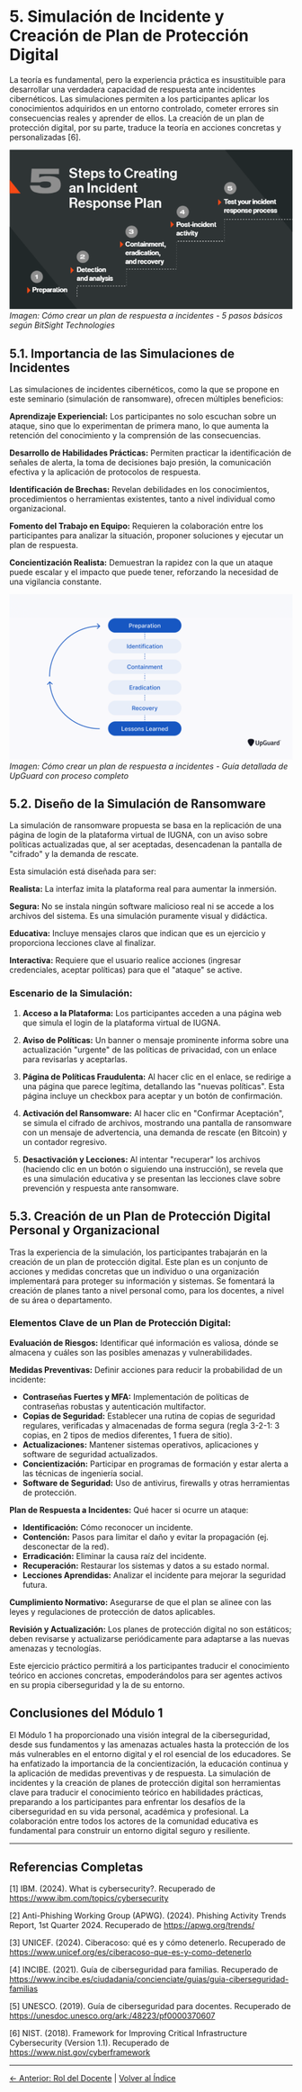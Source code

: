 # 5. Simulación de Incidente y Creación de Plan de Protección Digital

La teoría es fundamental, pero la experiencia práctica es insustituible para desarrollar una verdadera capacidad de respuesta ante incidentes cibernéticos. Las simulaciones permiten a los participantes aplicar los conocimientos adquiridos en un entorno controlado, cometer errores sin consecuencias reales y aprender de ellos. La creación de un plan de protección digital, por su parte, traduce la teoría en acciones concretas y personalizadas [6].

![5 Pasos para Crear un Plan de Respuesta a Incidentes](../imagenes/RWBW7g2gjz1M.png)
*Imagen: Cómo crear un plan de respuesta a incidentes - 5 pasos básicos según BitSight Technologies*

## 5.1. Importancia de las Simulaciones de Incidentes

Las simulaciones de incidentes cibernéticos, como la que se propone en este seminario (simulación de ransomware), ofrecen múltiples beneficios:

**Aprendizaje Experiencial:** Los participantes no solo escuchan sobre un ataque, sino que lo experimentan de primera mano, lo que aumenta la retención del conocimiento y la comprensión de las consecuencias.

**Desarrollo de Habilidades Prácticas:** Permiten practicar la identificación de señales de alerta, la toma de decisiones bajo presión, la comunicación efectiva y la aplicación de protocolos de respuesta.

**Identificación de Brechas:** Revelan debilidades en los conocimientos, procedimientos o herramientas existentes, tanto a nivel individual como organizacional.

**Fomento del Trabajo en Equipo:** Requieren la colaboración entre los participantes para analizar la situación, proponer soluciones y ejecutar un plan de respuesta.

**Concientización Realista:** Demuestran la rapidez con la que un ataque puede escalar y el impacto que puede tener, reforzando la necesidad de una vigilancia constante.

![Cómo Crear un Plan de Respuesta a Incidentes - Guía Detallada](../imagenes/gtS0AgJsdzgC.png)
*Imagen: Cómo crear un plan de respuesta a incidentes - Guía detallada de UpGuard con proceso completo*

## 5.2. Diseño de la Simulación de Ransomware

La simulación de ransomware propuesta se basa en la replicación de una página de login de la plataforma virtual de IUGNA, con un aviso sobre políticas actualizadas que, al ser aceptadas, desencadenan la pantalla de "cifrado" y la demanda de rescate.

Esta simulación está diseñada para ser:

**Realista:** La interfaz imita la plataforma real para aumentar la inmersión.

**Segura:** No se instala ningún software malicioso real ni se accede a los archivos del sistema. Es una simulación puramente visual y didáctica.

**Educativa:** Incluye mensajes claros que indican que es un ejercicio y proporciona lecciones clave al finalizar.

**Interactiva:** Requiere que el usuario realice acciones (ingresar credenciales, aceptar políticas) para que el "ataque" se active.

### Escenario de la Simulación:

1. **Acceso a la Plataforma:** Los participantes acceden a una página web que simula el login de la plataforma virtual de IUGNA.

2. **Aviso de Políticas:** Un banner o mensaje prominente informa sobre una actualización "urgente" de las políticas de privacidad, con un enlace para revisarlas y aceptarlas.

3. **Página de Políticas Fraudulenta:** Al hacer clic en el enlace, se redirige a una página que parece legítima, detallando las "nuevas políticas". Esta página incluye un checkbox para aceptar y un botón de confirmación.

4. **Activación del Ransomware:** Al hacer clic en "Confirmar Aceptación", se simula el cifrado de archivos, mostrando una pantalla de ransomware con un mensaje de advertencia, una demanda de rescate (en Bitcoin) y un contador regresivo.

5. **Desactivación y Lecciones:** Al intentar "recuperar" los archivos (haciendo clic en un botón o siguiendo una instrucción), se revela que es una simulación educativa y se presentan las lecciones clave sobre prevención y respuesta ante ransomware.

## 5.3. Creación de un Plan de Protección Digital Personal y Organizacional

Tras la experiencia de la simulación, los participantes trabajarán en la creación de un plan de protección digital. Este plan es un conjunto de acciones y medidas concretas que un individuo o una organización implementará para proteger su información y sistemas. Se fomentará la creación de planes tanto a nivel personal como, para los docentes, a nivel de su área o departamento.

### Elementos Clave de un Plan de Protección Digital:

**Evaluación de Riesgos:** Identificar qué información es valiosa, dónde se almacena y cuáles son las posibles amenazas y vulnerabilidades.

**Medidas Preventivas:** Definir acciones para reducir la probabilidad de un incidente:

- **Contraseñas Fuertes y MFA:** Implementación de políticas de contraseñas robustas y autenticación multifactor.
- **Copias de Seguridad:** Establecer una rutina de copias de seguridad regulares, verificadas y almacenadas de forma segura (regla 3-2-1: 3 copias, en 2 tipos de medios diferentes, 1 fuera de sitio).
- **Actualizaciones:** Mantener sistemas operativos, aplicaciones y software de seguridad actualizados.
- **Concientización:** Participar en programas de formación y estar alerta a las técnicas de ingeniería social.
- **Software de Seguridad:** Uso de antivirus, firewalls y otras herramientas de protección.

**Plan de Respuesta a Incidentes:** Qué hacer si ocurre un ataque:

- **Identificación:** Cómo reconocer un incidente.
- **Contención:** Pasos para limitar el daño y evitar la propagación (ej. desconectar de la red).
- **Erradicación:** Eliminar la causa raíz del incidente.
- **Recuperación:** Restaurar los sistemas y datos a su estado normal.
- **Lecciones Aprendidas:** Analizar el incidente para mejorar la seguridad futura.

**Cumplimiento Normativo:** Asegurarse de que el plan se alinee con las leyes y regulaciones de protección de datos aplicables.

**Revisión y Actualización:** Los planes de protección digital no son estáticos; deben revisarse y actualizarse periódicamente para adaptarse a las nuevas amenazas y tecnologías.

Este ejercicio práctico permitirá a los participantes traducir el conocimiento teórico en acciones concretas, empoderándolos para ser agentes activos en su propia ciberseguridad y la de su entorno.

## Conclusiones del Módulo 1

El Módulo 1 ha proporcionado una visión integral de la ciberseguridad, desde sus fundamentos y las amenazas actuales hasta la protección de los más vulnerables en el entorno digital y el rol esencial de los educadores. Se ha enfatizado la importancia de la concientización, la educación continua y la aplicación de medidas preventivas y de respuesta. La simulación de incidentes y la creación de planes de protección digital son herramientas clave para traducir el conocimiento teórico en habilidades prácticas, preparando a los participantes para enfrentar los desafíos de la ciberseguridad en su vida personal, académica y profesional. La colaboración entre todos los actores de la comunidad educativa es fundamental para construir un entorno digital seguro y resiliente.

---

## Referencias Completas

[1] IBM. (2024). What is cybersecurity?. Recuperado de https://www.ibm.com/topics/cybersecurity

[2] Anti-Phishing Working Group (APWG). (2024). Phishing Activity Trends Report, 1st Quarter 2024. Recuperado de https://apwg.org/trends/

[3] UNICEF. (2024). Ciberacoso: qué es y cómo detenerlo. Recuperado de https://www.unicef.org/es/ciberacoso-que-es-y-como-detenerlo

[4] INCIBE. (2021). Guía de ciberseguridad para familias. Recuperado de https://www.incibe.es/ciudadania/concienciate/guias/guia-ciberseguridad-familias

[5] UNESCO. (2019). Guía de ciberseguridad para docentes. Recuperado de https://unesdoc.unesco.org/ark:/48223/pf0000370607

[6] NIST. (2018). Framework for Improving Critical Infrastructure Cybersecurity (Version 1.1). Recuperado de https://www.nist.gov/cyberframework

---

[← Anterior: Rol del Docente](04-rol-del-docente.md) | [Volver al Índice](../README.md)

